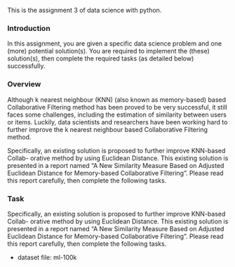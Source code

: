 This is the assignment 3 of data science with python.
### Introduction
In this assignment, you are given a specific data science problem and one (more) potential solution(s). You are required to implement the (these) solution(s), then complete the required tasks (as detailed below) successfully.
### Overview

Although k nearest neighbour (KNN) (also known as memory-based) based Collaborative Filtering method has been proved to be very successful, it still faces some challenges, including the estimation of similarity between users or items. Luckily, data scientists and researchers have been working hard to further improve the k nearest neighbour based Collaborative Filtering method.

Specifically, an existing solution is proposed to further improve KNN-based Collab- orative method by using Euclidean Distance. This existing solution is presented in a report named “A New Similarity Measure Based on Adjusted Euclidean Distance for Memory-based Collaborative Filtering”. Please read this report carefully, then complete the following tasks.

### Task
Specifically, an existing solution is proposed to further improve KNN-based Collab- orative method by using Euclidean Distance. This existing solution is presented in a report named “A New Similarity Measure Based on Adjusted Euclidean Distance for Memory-based Collaborative Filtering”. Please read this report carefully, then complete the following tasks.

- dataset file: ml-100k
  
